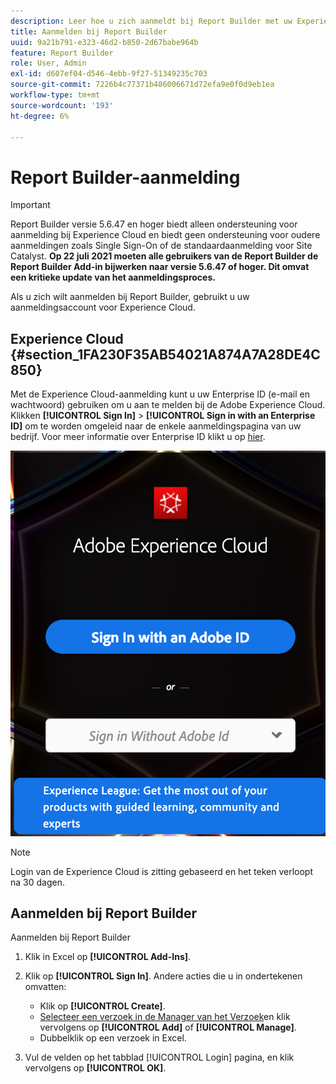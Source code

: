 ```yaml
---
description: Leer hoe u zich aanmeldt bij Report Builder met uw Experience Cloud-aanmeldingsaccount.
title: Aanmelden bij Report Builder
uuid: 9a21b791-e323-46d2-b850-2d67babe964b
feature: Report Builder
role: User, Admin
exl-id: d607ef04-d546-4ebb-9f27-51349235c703
source-git-commit: 7226b4c77371b486006671d72efa9e0f0d9eb1ea
workflow-type: tm+mt
source-wordcount: '193'
ht-degree: 6%

---
```


# Report Builder-aanmelding

>[!IMPORTANT]
>
>Report Builder versie 5.6.47 en hoger biedt alleen ondersteuning voor aanmelding bij Experience Cloud en biedt geen ondersteuning voor oudere aanmeldingen zoals Single Sign-On of de standaardaanmelding voor Site Catalyst. **Op 22 juli 2021 moeten alle gebruikers van de Report Builder de Report Builder Add-in bijwerken naar versie 5.6.47 of hoger. Dit omvat een kritieke update van het aanmeldingsproces.**

Als u zich wilt aanmelden bij Report Builder, gebruikt u uw aanmeldingsaccount voor Experience Cloud.

## Experience Cloud {#section_1FA230F35AB54021A874A7A28DE4C850}

Met de Experience Cloud-aanmelding kunt u uw Enterprise ID (e-mail en wachtwoord) gebruiken om u aan te melden bij de Adobe Experience Cloud. Klikken **[!UICONTROL Sign In]** > **[!UICONTROL Sign in with an Enterprise ID]** om te worden omgeleid naar de enkele aanmeldingspagina van uw bedrijf. Voor meer informatie over Enterprise ID klikt u op [hier](https://helpx.adobe.com/enterprise/kb/enterprise-id-faq.html#whatis).

![](assets/adobe_id_login.png)

>[!NOTE]
>
>Login van de Experience Cloud is zitting gebaseerd en het teken verloopt na 30 dagen.

## Aanmelden bij Report Builder

Aanmelden bij Report Builder

1. Klik in Excel op **[!UICONTROL Add-Ins]**.
1. Klik op **[!UICONTROL Sign In]**. Andere acties die u in ondertekenen omvatten:

   * Klik op **[!UICONTROL Create]**.
   * [Selecteer een verzoek in de Manager van het Verzoek](/help/analyze/report-builder/manage-requests/r-arb-manage-requests.md)en klik vervolgens op **[!UICONTROL Add]** of **[!UICONTROL Manage]**.
   * Dubbelklik op een verzoek in Excel.

1. Vul de velden op het tabblad [!UICONTROL Login] pagina, en klik vervolgens op **[!UICONTROL OK]**.
